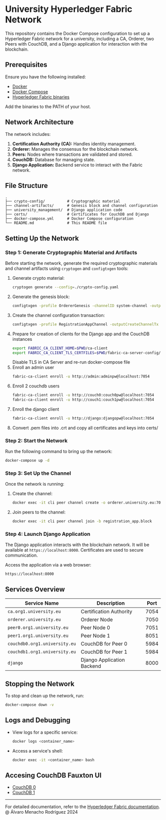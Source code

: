 # University Hyperledger Fabric Network

This repository contains the Docker Compose configuration to set up a Hyperledger Fabric network for a university, including a CA, Orderer, two Peers with CouchDB, and a Django application for interaction with the blockchain.

## Prerequisites

Ensure you have the following installed:
- [Docker](https://www.docker.com/)
- [Docker Compose](https://docs.docker.com/compose/)
- [Hyperledger Fabric binaries](https://hyperledger-fabric.readthedocs.io/)

Add the binaries to the PATH of your host.

## Network Architecture

The network includes:
1. **Certification Authority (CA):** Handles identity management.
2. **Orderer:** Manages the consensus for the blockchain network.
3. **Peers:** Nodes where transactions are validated and stored.
4. **CouchDB:** Database for managing state.
5. **Django Application:** Backend service to interact with the Fabric network.

## File Structure

```
.
├── crypto-config/          # Cryptographic material
├── channel-artifacts/      # Genesis block and channel configuration
├── university_management/  # Django application code
├── certs/                  # Certificates for CouchDB and Django
├── docker-compose.yml      # Docker Compose configuration
└── README.md               # This README file
```

## Setting Up the Network

### Step 1: Generate Cryptographic Material and Artifacts
Before starting the network, generate the required cryptographic materials and channel artifacts using `cryptogen` and `configtxgen` tools:
1. Generate crypto material:
   ```bash
   cryptogen generate --config=./crypto-config.yaml
   ```
2. Generate the genesis block:
   ```bash
   configtxgen -profile OrdererGenesis -channelID system-channel -outputBlock ./channel-artifacts/genesis.block
   ```
3. Create the channel configuration transaction:
   ```bash
   configtxgen -profile RegistrationAppChannel -outputCreateChannelTx ./channel-artifacts/channel.tx -channelID registrtion-channel
   ```
4. Prepare for creation of clients for the Django app and the CouchDB instances
   ```bash
   export FABRIC_CA_CLIENT_HOME=$PWD/ca-client
   export FABRIC_CA_CLIENT_TLS_CERTFILES=$PWD/fabric-ca-server-config/ca.org1.university.eu-cert.pem
   ```
   Disable TLS in CA Server and re-run docker-compose file
5. Enroll an admin user
   ```bash
   fabric-ca-client enroll -u http://admin:adminpw@localhost:7054
   ```
6. Enroll 2 couchdb users
   ```bash
   fabric-ca-client enroll -u http://couch0:couch0pw@localhost:7054
   fabric-ca-client enroll -u http://couch1:couch1pw@localhost:7054
   ```
7. Enroll the django client
   ```bash
   fabric-ca-client enroll -u http://django:djangopw@localhost:7054
   ```
8. Convert .pem files into .crt and copy all certificates and keys into certs/

### Step 2: Start the Network
Run the following command to bring up the network:
```bash
docker-compose up -d
```

### Step 3: Set Up the Channel
Once the network is running:
1. Create the channel:
   ```bash
   docker exec -it cli peer channel create -o orderer.university.eu:7050 -c registration_app -f ./channel-artifacts/channel.tx --tls --cafile /etc/hyperledger/orderer/tls/ca.crt
   ```
2. Join peers to the channel:
   ```bash
   docker exec -it cli peer channel join -b registration_app.block
   ```

### Step 4: Launch Django Application
The Django application interacts with the blockchain network. It will be available at `https://localhost:8000`. Certificates are used to secure communication.

Access the application via a web browser:
```
https://localhost:8000
```

## Services Overview

| Service Name                   | Description                     | Port |
|--------------------------------|---------------------------------|------|
| `ca.org1.university.eu`        | Certification Authority         | 7054 |
| `orderer.university.eu`        | Orderer Node                    | 7050 |
| `peer0.org1.university.eu`     | Peer Node 0                     | 7051 |
| `peer1.org1.university.eu`     | Peer Node 1                     | 8051 |
| `couchdb0.org1.university.eu`  | CouchDB for Peer 0              | 5984 |
| `couchdb1.org1.university.eu`  | CouchDB for Peer 1              | 5984 |
| `django`                       | Django Application Backend      | 8000 |

## Stopping the Network
To stop and clean up the network, run:
```bash
docker-compose down -v
```

## Logs and Debugging
- View logs for a specific service:
  ```bash
  docker logs <container_name>
  ```
- Access a service's shell:
  ```bash
  docker exec -it <container_name> bash
  ```

## Accesing CouchDB Fauxton UI
- [CouchDB 0](http://localhost:5984/_utils/#login)
- [CouchDB 1](http://localhost:5985/_utils/#login)

---

For detailed documentation, refer to the [Hyperledger Fabric documentation](https://hyperledger-fabric.readthedocs.io/).
@ Álvaro Menacho Rodríguez 2024